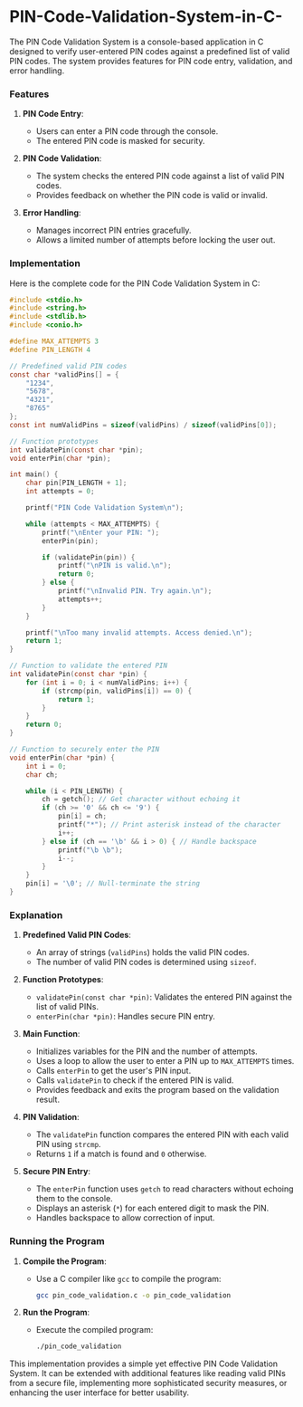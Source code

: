 # PIN-Code-Validation-System-in-C-

The PIN Code Validation System is a console-based application in C designed to verify user-entered PIN codes against a predefined list of valid PIN codes. The system provides features for PIN code entry, validation, and error handling.

### Features

1. **PIN Code Entry**:
   - Users can enter a PIN code through the console.
   - The entered PIN code is masked for security.

2. **PIN Code Validation**:
   - The system checks the entered PIN code against a list of valid PIN codes.
   - Provides feedback on whether the PIN code is valid or invalid.

3. **Error Handling**:
   - Manages incorrect PIN entries gracefully.
   - Allows a limited number of attempts before locking the user out.

### Implementation

Here is the complete code for the PIN Code Validation System in C:

```c
#include <stdio.h>
#include <string.h>
#include <stdlib.h>
#include <conio.h>

#define MAX_ATTEMPTS 3
#define PIN_LENGTH 4

// Predefined valid PIN codes
const char *validPins[] = {
    "1234",
    "5678",
    "4321",
    "8765"
};
const int numValidPins = sizeof(validPins) / sizeof(validPins[0]);

// Function prototypes
int validatePin(const char *pin);
void enterPin(char *pin);

int main() {
    char pin[PIN_LENGTH + 1];
    int attempts = 0;

    printf("PIN Code Validation System\n");

    while (attempts < MAX_ATTEMPTS) {
        printf("\nEnter your PIN: ");
        enterPin(pin);

        if (validatePin(pin)) {
            printf("\nPIN is valid.\n");
            return 0;
        } else {
            printf("\nInvalid PIN. Try again.\n");
            attempts++;
        }
    }

    printf("\nToo many invalid attempts. Access denied.\n");
    return 1;
}

// Function to validate the entered PIN
int validatePin(const char *pin) {
    for (int i = 0; i < numValidPins; i++) {
        if (strcmp(pin, validPins[i]) == 0) {
            return 1;
        }
    }
    return 0;
}

// Function to securely enter the PIN
void enterPin(char *pin) {
    int i = 0;
    char ch;

    while (i < PIN_LENGTH) {
        ch = getch(); // Get character without echoing it
        if (ch >= '0' && ch <= '9') {
            pin[i] = ch;
            printf("*"); // Print asterisk instead of the character
            i++;
        } else if (ch == '\b' && i > 0) { // Handle backspace
            printf("\b \b");
            i--;
        }
    }
    pin[i] = '\0'; // Null-terminate the string
}
```

### Explanation

1. **Predefined Valid PIN Codes**:
   - An array of strings (`validPins`) holds the valid PIN codes.
   - The number of valid PIN codes is determined using `sizeof`.

2. **Function Prototypes**:
   - `validatePin(const char *pin)`: Validates the entered PIN against the list of valid PINs.
   - `enterPin(char *pin)`: Handles secure PIN entry.

3. **Main Function**:
   - Initializes variables for the PIN and the number of attempts.
   - Uses a loop to allow the user to enter a PIN up to `MAX_ATTEMPTS` times.
   - Calls `enterPin` to get the user's PIN input.
   - Calls `validatePin` to check if the entered PIN is valid.
   - Provides feedback and exits the program based on the validation result.

4. **PIN Validation**:
   - The `validatePin` function compares the entered PIN with each valid PIN using `strcmp`.
   - Returns `1` if a match is found and `0` otherwise.

5. **Secure PIN Entry**:
   - The `enterPin` function uses `getch` to read characters without echoing them to the console.
   - Displays an asterisk (`*`) for each entered digit to mask the PIN.
   - Handles backspace to allow correction of input.

### Running the Program

1. **Compile the Program**:
   - Use a C compiler like `gcc` to compile the program:
     ```sh
     gcc pin_code_validation.c -o pin_code_validation
     ```

2. **Run the Program**:
   - Execute the compiled program:
     ```sh
     ./pin_code_validation
     ```

This implementation provides a simple yet effective PIN Code Validation System. It can be extended with additional features like reading valid PINs from a secure file, implementing more sophisticated security measures, or enhancing the user interface for better usability.
